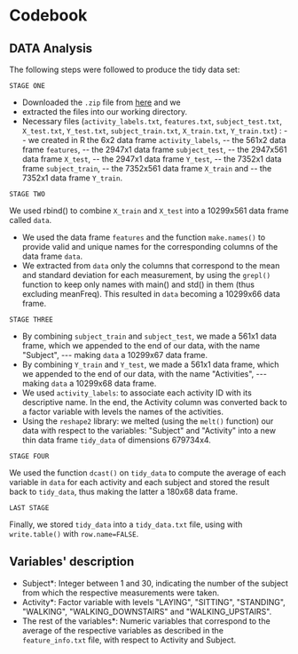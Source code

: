 Codebook
========

## DATA Analysis

The following steps were followed to produce the tidy data set:

`STAGE ONE `

* Downloaded the `.zip` file from [here](https://d396qusza40orc.cloudfront.net/getdata%2Fprojectfiles%2FUCI%20HAR%20Dataset.zip) and we
*  extracted the files into our working directory.
*  Necessary files (`activity_labels.txt`, `features.txt`, `subject_test.txt`, `X_test.txt`, `Y_test.txt`, `subject_train.txt`, `X_train.txt`, `Y_train.txt`) :
  -- we created in R the 6x2 data frame `activity_labels`,
  -- the 561x2 data frame `features`,
  -- the 2947x1 data frame `subject_test`, 
  -- the 2947x561 data frame `X_test`, 
  -- the 2947x1 data frame `Y_test`,
  --  the 7352x1 data frame `subject_train`,
  --  the 7352x561 data frame `X_train` and 
  -- the 7352x1 data frame `Y_train`. 
  

`STAGE TWO`

We used rbind() to combine `X_train` and `X_test` into a 10299x561 data frame called `data`.
* We used the data frame `features` and the function `make.names()` to provide valid and unique names for the corresponding columns of the data frame `data`.
* We extracted from `data` only the columns that correspond to the mean and standard deviation for each measurement, 
by using the `grepl()` function to keep only names with main() and std() in them (thus excluding meanFreq).
This resulted in `data` becoming a 10299x66 data frame.

 
`STAGE THREE`

* By combining `subject_train` and `subject_test`, we made a 561x1 data frame, which we appended to the end of our data, with the name "Subject", 
   ---  making `data` a 10299x67 data frame.
* By combining `Y_train` and `Y_test`, we made a 561x1 data frame, which we appended to the end of our data, with the name "Activities", 
   --- making `data` a 10299x68 data frame.
* We used `activity_labels`:  to associate each activity ID with its descriptive name. 
In the end, the Activity column was converted back to a factor variable with levels the names of the activities.
* Using the `reshape2` library: we melted (using the `melt()` function) our data with respect to the variables:
"Subject" and "Activity" into a new thin data frame `tidy_data` of dimensions 679734x4.


`STAGE FOUR`

We used the function `dcast()` on `tidy_data` to compute the average of each variable in `data` for each activity and each subject and stored the result back to `tidy_data`, thus making the latter a 180x68 data frame. 


`LAST STAGE`


Finally, we stored `tidy_data` into a `tidy_data.txt` file, using with `write.table()` with `row.name=FALSE`.

## Variables' description

* Subject*: Integer between 1 and 30, indicating the number of the subject from which the respective measurements were taken.
* Activity*: Factor variable with levels "LAYING", "SITTING", "STANDING", "WALKING", "WALKING_DOWNSTAIRS" and "WALKING_UPSTAIRS".
* The rest of the variables*: Numeric variables that correspond to the average of the respective variables as described in the `feature_info.txt` file, with respect to Activity and Subject.
